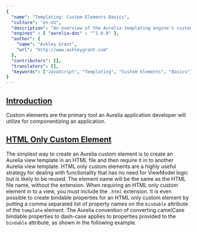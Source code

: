 ```yaml
---
{
  "name": "Templating: Custom Elements Basics",
  "culture": "en-US",
  "description": "An overview of the Aurelia templating engine's custom element functionality basics. Custom Elements are used to add custom components to Aurelia applications.",
  "engines" : { "aurelia-doc" : "^1.0.0" },
  "author": {
  	"name": "Ashley Grant",
  	"url": "http://www.ashleygrant.com"
  },
  "contributors": [],
  "translators": [],
  "keywords": ["JavaScript", "Templating", "Custom Elements", "Basics"]
}
---
```

## [Introduction](aurelia-doc://section/1/version/1.0.0)

Custom elements are the primary tool an Aurelia application developer will utilize for componentizing an application.

## [HTML Only Custom Element](aurelia-doc://section/2/version/1.0.0)

The simplest way to create an Aurelia custom element is to create an Aurelia view template in an HTML file and then require it in to another Aurelia view template. HTML only custom elements are a highly useful strategy for dealing with functionality that has no need for ViewModel logic but is likely to be reused. The element name will be the same as the HTML file name, without the extension. When requiring an HTML only custom element in to a view, you must include the `.html` extension.  It is even possible to create bindable properties for an HTML only custom element by putting a comma separated list of property names on the `bindable` attribute of the `template` element. The Aurelia convention of converting camelCase bindable properties to dash-case applies to properties provided to the `bindable` attribute, as shown in the following example.

<code-listing heading="hello-world.html">
  <source-code lang="HTML">
    <template bindable="firstName, lastName">
      Hello, ${firstName} ${lastName}!
    </template>
  </source-code>
</code-listing>

<code-listing heading="app.html">
  <source-code lang="HTML">
    <template>
      <require from="./hello-world.html"></require>

      <hello-world first-name="Albert" last-name="Einstein"></hello-world>
    </template>
  </source-code>
</code-listing>

HTML only custom elements may require in other custom elements and attributes as well as utilizing any other view resource just like any other Aurelia component may. HTML only custom elements also support explicit two-way databinding for properties, though it is not possible to create properties that default to two-way databinding with HTML only custom elements. For that type of functionality, you will need to provide a ViewModel for your custom element.

The following example shows an Aurelia view utilzing two-way databinding to an example HTML only custom element. The example HTML only custom element itself requires in other custom elements, and utilizes two-way databinding to those custom elements. Note that it is possible to use the full power of Aurelia's templating engine from an HTML custom element, such as using the `debounce` binding behavior.

<code-listing heading="app.html">
  <source-code lang="HTML">
    <template>
      <require from="./example.html"></require>

      Hello, ${guest}!
      <example name.two-way="guest"></example>
    </template>
  </source-code>
</code-listing>

<code-listing heading="example.html">
  <source-code lang="HTML">
    <template bindable="name">
      <require from="./yes-or-no.html"></require>
      <require from="./say-goodbye.html"></require>

      <p>What is your name? <input type="text" value.bind="name & debounce" /></p>
      <yes-or-no question="Are you leaving?" answer.two-way="sayGoodbye"></yes-or-no>
      <say-goodbye if.bind="sayGoodbye" name.bind="name"></say-goodbye>
    </template>
  </source-code>
</code-listing>

<code-listing heading="yes-or-no.html">
  <source-code lang="HTML">
    <template bindable="question, answer">
      <p>
        ${question} <input type="checkbox" checked.bind="answer" />
      </p>
    </template>
  </source-code>
</code-listing>

<code-listing heading="say-goodbye.html">
  <source-code lang="HTML">
    <template bindable="name">
      Goodbye, ${name}!
    </template>
  </source-code>
</code-listing>

## [Custom Element Basics](aurelia-doc://section/3/version/1.0.0)

 Creating custom elements using Aurelia is extremely simple. Simply creating a JavaScript and HTML file pair with the same name is all that is necessary to create an Aurelia custom element. The HTML file must contain an Aurelia template wrapped in a `template` element. The JavaScript file must export a JavaScript class. Aurelia's standard naming convention for custom element VM classes is to append `CustomElement` to the end of the class name, e.g. `SecretMessageCustomElement`. Aurelia will take the JavaScript class name, strip `CustomElement` from the end, and convert it from InitCaps to dash-case for the custom element's name. Note that this means it is possible for the custom element name to not match the file name. Thus, it is recommended to name your custom element files to match the custom element name. It is acceptable to export more than one class from the JavaScript file for a custom element. Aurelia will use the first class exported from the file as the custom element's view-model (VM). Note that each instance of a custom element will receive its own separate VM instance.


Custom elements are not allowed to be self-closing. This means that `<secret-message />` will not work. When using a custom element, you must provide a closing tag as shown in `app.html` below.

 <code-listing heading="secret-message${context.language.fileExtension}">
  <source-code lang="ES 2015/2016">
    export class SecretMessageCustomElement {
      secretMessage = 'Be sure to drink your Ovaltine!';
    }
  </source-code>
  <source-code lang="Typescript">
    export class SecretMessageCustomElement {
      secretMessage:string = 'Be sure to drink your Ovaltine!';
    }
  </source-code>
</code-listing>

<code-listing heading="secret-message.html">
  <source-code lang="HTML">
    <template>
      ${secretMessage}
    </template>
  </source-code>
</code-listing>

<code-listing heading="app.html">
  <source-code lang="HTML">
    <template>
      <require from="./secret-message"></require>

      And now, it's time for a secret message: <secret-message></secret-message>
    </template>
  </source-code>
</code-listing>

It is also possible to explicitly name your custom element by using the `customElement` decorator on the VM class. Simply pass a string to this decorator with the exact name you wish to use for your custom element. Aurelia will not convert the string you pass it to dash-case. This means that `@customElement('SecretMessage')` is not converted to `secret-message` but to `secretmessage`. If any uppercase letters are passed to the decorator and development logging is enabled, Aurelia will log a message alerting you that it has lowercased the name. This is because the DOM is not case-sensitive. Thus you must be explicit about any dashes in the attribute name when using this decorator, e.g. `@customElement('secret-message')`.

Aurelia custom elements do not need to follow the naming conventions for Web Components custom elements. Namely, Aurelia allows you to create custom elements that do not have a dash in their name. This is because the Web Components specs reserve all single-word element names for the browser. Thus, you are free to create a `foo` custom element with Aurelia; however, it is recommended to refrain from creating single-world custom elements to avoid any chance of a possible naming clash in the future. Also, any Aurelia custom elements that are intended to be used as standalone Web Components custom elements MUST have a dash in their name.

Before we move on, let's discuss just how easy it is to create a custom element in Aurelia and the impact it has on Aurelia's naming conventions for custom element view-model classes. One capability of the Aurelia framework is that it can take components that were originally created for use as a page in an application and use them as custom elements. When this happens, Aurelia will use the component's VM class name, dash-case it and use that as the custom element's name. Let's say there is an Aurelia application that provides various pages, one of which is the `Contact` page. All it takes to use the `Contact` page as a custom element on any page in the application is to `require` it in to the view. At that point, it is available as the `contact` custom element in that view. It is even possible to provide bindable properties for the page that can be used when using the page as a custom element. This means that, if you wish, you may ignore the Aurelia naming convention for your custom elements. In the example above, we could have simply named the class `SecretMessage`. The custom element would still be named `secret-message`. Given this capability, it might be considered wise to utilize Aurelia's naming convention for custom elements or use the `customElement` decorator to be explicit when creating a component that is only meant to be used as a custom element and not as a standalone page.

## [Bindable Properties](aurelia-doc://section/4/version/1.0.0)

Any properties or functions of the VM class may be used for binding within the custom element's view; however, a custom element must specify the properties that will be bindable as attributes on the custom element. This is done by decorating each bindable property with the `bindable` decorator. The default binding mode for bindable properties is one-way. This means that a property value can be bound *in* to your custom element, but any changes the custom element makes to the property value will not be propogated *out* of the custom element. This default may be overridden, if needed, by passing a settings object to the `bindable` decorator with a property named `defaultBindingMode` set. This property should be set to one of the three `bindingMode` options: `oneTime`, `oneWay`, or `twoWay`. Both `bindable` and `bindingMode` may be imported from the `aurelia-framework` module. Let's look at an example custom element with a bindable property that defaults to two-way binding.

 <code-listing heading="secret-message${context.language.fileExtension}">
  <source-code lang="ES 2015/2016">
    import {bindable, bindingMode} from 'aurelia-framework';

    export class SecretMessageCustomElement {
      @bindable({ defaultBindingMode: bindingMode.twoWay }) message;
      @bindable allowDestruction = false;

      constructor() {
        setInterval(() => this.deleteMessage(), 10000 );
      }

      deleteMessage() {
        if(this.allowDestruction === true ) {
          this.message = '';
        }
      }
    }
  </source-code>
  <source-code lang="Typescript">
    import {bindable, bindingMode} from 'aurelia-framework';

    export class SecretMessageCustomElement {
      @bindable({ defaultBindingMode: bindingMode.twoWay }) message: string;
      @bindable allowDestruction: boolean = false;

      constructor() {
        setInterval(() => this.deleteMessage(), 10000 );
      }

      deleteMessage() {
        if(this.allowDestruction === true ) {
          this.message = '';
        }
      }
    }
  </source-code>
</code-listing>

<code-listing heading="secret-message.html">
  <source-code lang="HTML">
    <template>
      <p>
        Urgent, secret message: ${message}
      </p>
      <p>
        This message will ${allowDestruction === false ? 'not ' : '' } self-destruct in less than 10 seconds!
      </p>
    </template>
  </source-code>
</code-listing>

<code-listing heading="app.html">
  <source-code lang="HTML">
    <template>
      <require from="./secret-message"></require>

      <p>
        Secret Message: <input type="text" value.bind="message" />
      </p>
      <p>
        Allow Message to Destruct? <input type="checkbox" checked.bind="allowDestruction" />
      </p>
      <secret-message message.bind="message" allow-destruction.bind="allowDestruction" ></secret-message>
    </template>
  </source-code>
</code-listing>

In this example, the `secret-message` custom element will check every ten seconds to see if it needs to destroy (set to an empty string) the message it receives via databinding. When told to destroy the message, Aurelia's databinding system will update the bound property of the component using the custom element, thanks to the custom element specifying that this property's default binding mode is two-way. Thus, the text box will be cleared when the message "self destructs."  Of course, the component using the custom element is free to override this default by explicitly specifying the binding direction via the `one-way`, `two-way`, or `one-time` binding commands.

Whether a secret message that is only shown to the person who writes the message is very useful is for you to decide.

## [Surrogate Behaviors](aurelia-doc://section/5/version/1.0.0)

Surrogate behaviors allow you to add attributes, event handlers, and bindings on the template element for a custom element. This can be extremely useful in many cases, but one particular area that it is helpful is with dealing with `aria` attributes to help add accessibility to your custom elements. When using surrogate behaviors, you add attributes to the template element for your custom element. These attributes will be placed on the custom element itself at runtime. For example, consider the view for a `my-button` custom element:


<code-listing heading="my-button.html">
  <source-code lang="HTML">
    <template role="button">
      <div>My Button</div>
    </template>
  </source-code>
</code-listing>

<code-listing heading="Template using `my-button` custom element">
  <source-code lang="HTML">
    <template>
      <require from="my-button"></reqire>

      <my-button></my-button>
    </template>
  </source-code>
</code-listing>

The `role="button"` attribute will automatically be set on the `my-button` element whenever it used in an Aurelia application. If you were to check your browser's Dev Tools while running a template that used the `my-buttom` custom element, you will see something that looks like the below

<code-listing heading="Template using `my-button` custom element">
  <source-code lang="HTML">
    <my-button class="au-target" au-target-id="1" role="button">
      <div>My Button</div>
    </my-button>
  </source-code>
</code-listing>

It is important to note that Surrogate Behaviors cannot be used with a custom element that is using the `@containerless` decorator discussed below as this decorator removes the wrapping custom element from the DOM, and thus there is nowhere for the Surrogate Behaviors to be placed.

## [Basic Content Projection](aurelia-doc://section/6/version/1.0.0)

So far, we've only talked about custom elements that look like `<custom-element attr.bind="vmProp"></custom-element>`. Now it's time to look at creating custom elements that have content inside them. Let's create a name tag custom element. When the `name-tag` element is used, it will take the name it will display as content in the element.

<code-listing heading="Custom Element Content Projection">
  <source-code lang="HTML">
    <name-tag>
      Ralphie
    </name-tag>
  </source-code>
</code-listing>

Aurelia custom elements utilize the "slot based" content projection standard from the Web Component specifications. Let's look at how this will work with our `name-tag` element. This custom element utilizes a single slot, so we simply need to add a `<slot></slot>` element in our template where we would like content to be projected.

<code-listing heading="name-tag.html">
  <source-code lang="HTML">
    <template>
      <div class="header">
        Hello, my name is
      </div>
      <div class="name">
        <slot></slot>
      </div>
    </template>
  </source-code>
</code-listing>

Aurelia will project the element's content in to the template where the `<slot></slot>` element is located.

## [Decorators for Customizing Aurelia Custom Element Processing](aurelia-doc://section/7/version/1.0.0)

There are lots of options that allow you to change how custom elements work. These are expressed by decorators added to the custom element's viewmodel or properties on the viewmodel.

* `@children(selector)` - Decorates a property to create an array on your class that has its items automatically synchronized based on a query selector against the element's immediate child content.
* `@child(selector)` - Decorates a property to create a reference to a single immediate child content element.
* `@processContent(false|Function)` - Tells the compiler that the element's content requires special processing. If you provide `false` to the decorator, the compiler will not process the content of your custom element. It is expected that you will do custom processing yourself. But, you can also supply a custom function that lets you process the content during the view's compilation. That function can then return true/false to indicate whether or not the compiler should also process the content. The function takes the following form `function(compiler, resources, node, instruction):boolean`
* `@useView(path)` - Specifies a different view to use.
* `@noView()` - Indicates that this custom element does not have a view and that the author intends for the element to handle its own rendering internally. This is extremely useful when "wrapping" legacy JavaScript widgets that programatically create their markup
* `@inlineView(markup, dependencies?)` - Allows the developer to provide a string that will be compiled into the view.
* `@useShadowDOM()` - Causes the view to be rendered in the ShadowDOM. When an element is rendered to ShadowDOM, a special `DOMBoundary` instance can optionally be injected into the constructor. This represents the shadow root.
* `@containerless()` - Causes the element's view to be rendered without the custom element container wrapping it. This cannot be used in conjunction with `@child`, `@children` or `@useShadowDOM` decorators. It also cannot be used with surrogate behaviors. Use sparingly.
